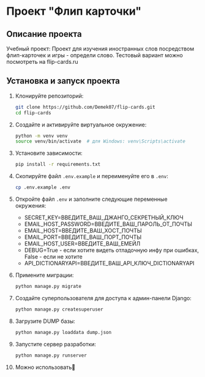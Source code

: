 # Проект "Флип карточки"

## Описание проекта

Учебный проект: Проект для изучения иностранных слов посредством флип-карточек и игры - определи слово.
Тестовый вариант можно посмотреть на flip-cards.ru

## Установка и запуск проекта

1. Клонируйте репозиторий:

   ```bash
   git clone https://github.com/Demek07/flip-cards.git
   cd flip-cards
   ```

2. Создайте и активируйте виртуальное окружение:

   ```bash
   python -m venv venv
   source venv/bin/activate  # для Windows: venv\Scripts\activate
   ```

3. Установите зависимости:

   ```bash
   pip install -r requirements.txt
   ```

4. Скопируйте файл `.env.example` и переименуйте его в `.env`:

   ```bash
   cp .env.example .env
   ```

5. Откройте файл `.env` и заполните следующие переменные окружения:

   - SECRET_KEY=ВВЕДИТЕ_ВАШ_ДЖАНГО_СЕКРЕТНЫЙ_КЛЮЧ
   - EMAIL_HOST_PASSWORD=ВВЕДИТЕ_ВАШ_ПАРОЛЬ_ОТ_ПОЧТЫ
   - EMAIL_HOST=ВВЕДИТЕ_ВАШ_ХОСТ_ПОЧТЫ
   - EMAIL_PORT=ВВЕДИТЕ_ВАШ_ПОРТ_ПОЧТЫ
   - EMAIL_HOST_USER=ВВЕДИТЕ_ВАШ_ЕМЕЙЛ
   - DEBUG=True - если хотите видеть отладочную инфу при ошибках, False - если не хотите
   - API_DICTIONARYAPI=ВВЕДИТЕ_ВАШ_API_КЛЮЧ_DICTIONARYAPI

6. Примените миграции:

   ```bash
   python manage.py migrate
   ```

7. Создайте суперпользователя для доступа к админ-панели Django:

   ```bash
   python manage.py createsuperuser
   ```

8. Загрузите DUMP базы:

   ```bash
   python manage.py loaddata dump.json
   ```

9. Запустите сервер разработки:
   ```bash
   python manage.py runserver
   ```
10. Можно использовать🙂
